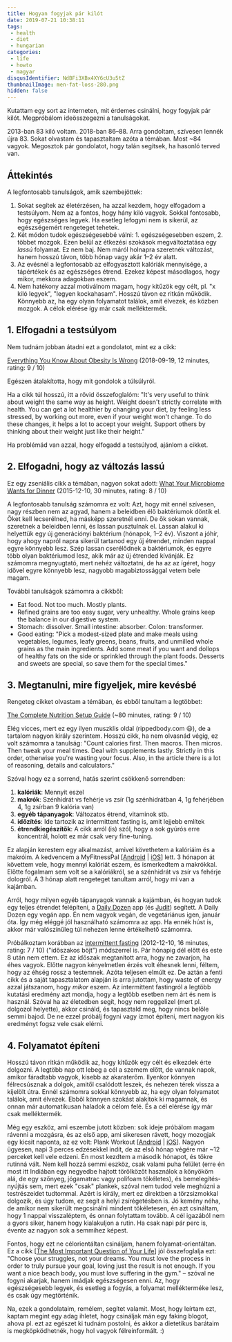 ```yaml
---
title: Hogyan fogyjak pár kilót
date: 2019-07-21 10:38:11
tags:
 - health
 - diet
 - hungarian
categories:
 - life
 - howto
 - magyar
disqusIdentifier: NdBFi3XBx4XY6cU3u5tZ
thumbnailImage: men-fat-loss-280.png
hidden: false
---
```

Kutattam egy sort az interneten, mit érdemes csinálni, hogy fogyjak pár kilót. Megpróbálom ideösszegezni a tanulságokat.
<!-- excerpt -->
2013-ban 83 kiló voltam. 2018-ban 86–88. Arra gondoltam, szívesen lennék újra 83. Sokat olvastam és tapasztaltam azóta a témában. Most ~84 vagyok. Megosztok pár gondolatot, hogy talán segítsek, ha hasonló terved van.

## Áttekintés

A legfontosabb tanulságok, amik szembejöttek:

1. Sokat segítek az életérzésen, ha azzal kezdem, hogy elfogadom a testsúlyom. Nem az a fontos, hogy hány kiló vagyok. Sokkal fontosabb, hogy egészséges legyek. Ha esetleg lefogyni nem is sikerül, az egészségemért rengeteget tehetek.
2. Két módon tudok egészségesebbé válni: 1. egészségesebben eszem, 2. többet mozgok. Ezen belül az étkezési szokások megváltoztatása egy _lassú_ folyamat. Ez nem baj. Nem máról holnapra szeretnék változást, hanem hosszú távon, több hónap vagy akár 1–2 év alatt.
3. Az evésnél a legfontosabb az elfogyasztott kalóriák mennyisége, a tápértékek és az egészséges étrend. Ezekez képest másodlagos, hogy mikor, mekkora adagokban eszem.
4. Nem hatékony azzal motiválnom magam, hogy kitűzök egy célt, pl. "x kiló legyek", "legyen kockahasam". Hosszú távon ez ritkán működik. Könnyebb az, ha egy olyan folyamatot találok, amit élvezek, és közben mozgok. A célok elérése így már csak melléktermék.

## 1. Elfogadni a testsúlyom

Nem tudnám jobban átadni ezt a gondolatot, mint ez a cikk:

[Everything You Know About Obesity Is Wrong](https://highline.huffingtonpost.com/articles/en/everything-you-know-about-obesity-is-wrong) (2018-09-19, 12 minutes, rating: 9 / 10)

Egészen átalakította, hogy mit gondolok a túlsúlyról.

Ha a cikk túl hosszú, itt a rövid összefoglalóm: "It's very useful to think about weight the same way as height. Weight doesn't strictly correlate with health. You can get a lot healthier by changing your diet, by feeling less stressed, by working out more, even if your weight won't change. To do these changes, it helps a lot to accept your weight. Support others by thinking about their weight just like their height."

Ha problémád van azzal, hogy elfogadd a testsúlyod, ajánlom a cikket.

## 2. Elfogadni, hogy az változás lassú

Ez egy zseniális cikk a témában, nagyon sokat adott: [What Your Microbiome Wants for Dinner](http://nautil.us/issue/31/stress/what-your-microbiome-wants-for-dinner) (2015-12-10, 30 minutes, rating: 8 / 10)

A legfontosabb tanulság számomra ez volt: Azt, hogy mit ennél szívesen, nagy részben nem az agyad, hanem a beleidben élő baktériumok döntik el. Őket kell lecserélned, ha másképp szeretnél enni. De ők sokan vannak, szeretnek a beleidben lenni, és lassan pusztulnak el. Lassan alakul ki helyettük egy új generációnyi baktérium (hónapok, 1–2 év). Viszont a jóhír, hogy ahogy napról napra sikerül tartanod egy új étrendet, minden nappal egyre könnyebb lesz. Szép lassan cserélődnek a baktériumok, és egyre több olyan baktériumod lesz, akik már az új étrended kívánják. Ez számomra megnyugtató, mert nehéz változtatni, de ha az az ígéret, hogy idővel egyre könnyebb lesz, nagyobb magabiztossággal vetem bele magam.

További tanulságok számomra a cikkből:
 - Eat food. Not too much. Mostly plants.
 - Refined grains are too easy sugar, very unhealthy. Whole grains keep the balance in our digestive system.
 - Stomach: dissolver. Small intestine: absorber. Colon: transformer.
 - Good eating: "Pick a modest-sized plate and make meals using vegetables, legumes, leafy greens, beans, fruits, and unmilled whole grains as the main ingredients. Add some meat if you want and dollops of healthy fats on the side or sprinkled through the plant foods. Desserts and sweets are special, so save them for the special times."
 
## 3. Megtanulni, mire figyeljek, mire kevésbé

Rengeteg cikket olvastam a témában, és ebből tanultam a legtöbbet:

[The Complete Nutrition Setup Guide](https://rippedbody.com/complete-diet-nutrition-set-up-guide/) (~80 minutes, rating: 9 / 10)

Elég vicces, mert ez egy ilyen muszklis oldal (rippedbody.com 😃), de a tartalom nagyon király szerintem. Hosszú cikk, ha nem olvasnád végig, ez volt számomra a tanulság: "Count calories first. Then macros. Then micros. Then tweak your meal times. Deal with supplements lastly. Strictly in this order, otherwise you're wasting your focus. Also, in the article there is a lot of reasoning, details and calculators."

Szóval hogy ez a sorrend, hatás szerint csökkenő sorrendben:

1. **kalóriák**: Mennyit eszel
2. **makrók**: Szénhidrát vs fehérje vs zsír (1g szénhidrátban 4, 1g fehérjében 4, 1g zsírban 9 kalória van)
3. **egyéb tápanyagok**: Változatos étrend, vitaminok stb.
4. **időzítés**: Ide tartozik az intermittent fasting is, amit lejjebb említek
5. **étrendkiegészítők**: A cikk arról (is) szól, hogy a sok gyúrós erre koncentrál, holott ez már csak very fine-tuning.

Ez alapján kerestem egy alkalmazást, amivel követhetem a kalóriáim és a makróim. A kedvencem a MyFitnessPal [[Android](https://play.google.com/store/apps/details?id=com.myfitnesspal.android) | [iOS](https://apps.apple.com/us/app/myfitnesspal/id341232718)] lett. 3 hónapon át követtem vele, hogy mennyi kalóriát eszem, és ismerkedtem a makrókkal. Előtte fogalmam sem volt se a kalóriákról, se a szénhidrát vs zsír vs fehérje dologról. A 3 hónap alatt rengeteget tanultam arról, hogy mi van a kajámban.

Arról, hogy milyen egyéb tápanyagok vannak a kajámban, és hogyan tudok egy teljes étrendet felépíteni, a [Daily Dozen](https://play.google.com/store/apps/details?id=org.nutritionfacts.dailydozen) app (és [Judit](https://judiet.eu/)) segített. A Daily Dozen egy vegán app. Én nem vagyok vegán, de vegetáriánus igen, január óta. Így még eléggé jól használható számomra az app. Ha ennék húst is, akkor már valószínűleg túl nehezen lenne értékelhető számomra.

Próbálkoztam korábban az [intermittent fasting](https://jamesclear.com/the-beginners-guide-to-intermittent-fasting) (2012-12-10, 16 minutes, rating: 7 / 10) ("időszakos böjt") módszerrel is. Pár hónapig dél előtt és este 8 után nem ettem. Ez az időszak megtanított arra, hogy ne zavarjon, ha éhes vagyok. Előtte nagyon kényelmetlen érzés volt éhesnek lenni, féltem, hogy az éhség rossz a testemnek. Azóta teljesen elmúlt ez. De aztán a fenti cikk és a saját tapasztalatom alapján is arra jutottam, hogy waste of energy azzal játszanom, hogy _mikor_ eszem. Az intermittent fastingról a legtöbb kutatási eredmény azt mondja, hogy a legtöbb esetben nem árt és nem is használ. Szóval ha az életedben segít, hogy nem reggelizel (mert pl. dolgozol helyette), akkor csináld, és tapasztald meg, hogy nincs belőle semmi bajod. De ne ezzel próbálj fogyni vagy izmot építeni, mert nagyon kis eredményt fogsz vele csak elérni.

## 4. Folyamatot építeni

Hosszú távon ritkán működik az, hogy kitűzök egy célt és elkezdek érte dolgozni. A legtöbb nap ott lebeg a cél a szemem előtt, de vannak napok, amikor fáradtabb vagyok, kisebb az akaraterőm. Ilyenkor könnyen félrecsúsznak a dolgok, amitől csalódott leszek, és nehezen térek vissza a kijelölt útra. Ennél számomra sokkal könnyebb az, ha egy olyan folyamatot találok, amit élvezek. Ebből könnyen szokást alakítok ki magamnak, és onnan már automatikusan haladok a célom felé. És a cél elérése így már csak melléktermék.

Még egy eszköz, ami eszembe jutott közben: sok ideje próbálom magam rávenni a mozgásra, és az első app, ami sikeresen rávett, hogy mozogjak egy kicsit naponta, az ez volt: Plank Workout [[Android](https://play.google.com/store/apps/details?id=fat.burnning.plank.fitness.loseweight) | [iOS](https://apps.apple.com/us/app/plank-challenge-plank-workout/id1442191346)]. Nagyon ügyesen, napi 3 perces edzésekkel indít, de az első hónap végére már ~12 perceket kell vele edzeni. Én most kezdtem a második hónapot, és tökre rutinná vált. Nem kell hozzá semmi eszköz, csak valami puha felület (erre én most itt Indiában egy negyedbe hajtott törölközőt használok a könyököm alá, de egy szőnyeg, jógamatrac vagy polifoam tökéletes), és bemelegítés-nyújtás sem, mert ezek "csak" plankek, szóval nem tudod vele meghúzni a testrészeidet tudtommal.
Azért is király, mert ez direktben a törzsizmokkal dolgozik, és úgy tudom, ez segít a helyi zsírégetésben is.
Jó kemény néha, de amikor nem sikerült megcsinálni mindent tökéletesen, én azt csináltam, hogy 1 nappal visszaléptem, és onnan folytattam tovább. A cél igazából nem a gyors siker, hanem hogy kialakuljon a rutin. Ha csak napi pár perc is, évente az nagyon sok a semmihez képest.

Fontos, hogy ezt ne célorientáltan csináljam, hanem folyamat-orientáltan. Ez a cikk [<a href="https://markmanson.net/question">The Most Important Question of Your Life</a>] jól összefoglalja ezt: "Choose your struggles, not your dreams. You must love the process in order to truly pursue your goal, loving just the result is not enough. If you want a nice beach body, you must love suffering in the gym." – szóval ne fogyni akarjak, hanem imádjak egészségesen enni. Az, hogy egészségesebb legyek, és esetleg a fogyás, a folyamat mellékterméke lesz, és csak úgy megtörténik.

Na, ezek a gondolataim, remélem, segítet valamit. Most, hogy leírtam ezt, kaptam megint egy adag ihletet, hogy csináljak mán egy faking blogot, ahova pl. ezt az egészet ki tudnám postolni, és akkor a dietetikus barátaim is megköpködhetnék, hogy hol vagyok félreinformált. :)
